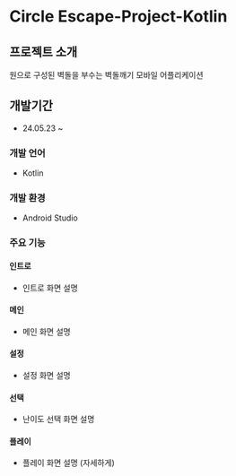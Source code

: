 # Circle Escape-Project-Kotlin

## 프로젝트 소개
원으로 구성된 벽돌을 부수는 벽돌깨기 모바일 어플리케이션

## 개발기간
* 24.05.23 ~

### 개발 언어
- Kotlin

### 개발 환경
- Android Studio

### 주요 기능
#### 인트로
- 인트로 화면 설명
#### 메인 
- 메인 화면 설명
#### 설정
- 설정 화면 설명
#### 선택
- 난이도 선택 화면 설명
#### 플레이
- 플레이 화면 설명 (자세하게)
  





